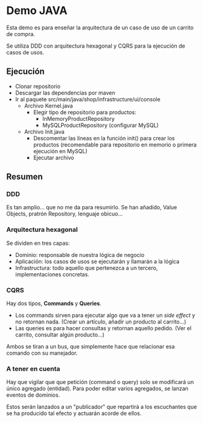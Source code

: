 # Demo JAVA
Esta demo es para enseñar la arquitectura de un caso de uso de un carrito de compra.

Se utiliza DDD con arquitectura hexagonal y CQRS para la ejecución de casos de usos.

## Ejecución
- Clonar repositorio
- Descargar las dependencias por maven
- Ir al paquete src/main/java/shop/infrastructure/ui/console
    - Archivo Kernel.java
        - Elegir tipo de repositorio para productos:
            - InMemoryProductRepository
            - MySQLProductRepository (configurar MySQL)
    - Archivo Init.java
        - Descomentar las líneas en la función init() para crear los productos (recomendable para repositorio en memorio o primera ejecución en MySQL)
        - Ejecutar archivo

## Resumen
### DDD
Es tan amplio... que no me da para resumirlo. Se han añadido, Value Objects, pratrón Repository, lenguaje obicuo...

### Arquitectura hexagonal
Se dividen en tres capas:
- Dominio: responsable de nuestra lógica de negocio
- Aplicación: los casos de usos se ejecutarán y llamarán a la lógica
- Infrastructura: todo aquello que pertenezca a un tercero, implementaciones concretas.

### CQRS
Hay dos tipos, **Commands** y **Queries**.

- Los commands sirven para ejecutar algo que va a tener un _side effect_ y no retornan nada. (Crear un artículo, añadir un producto al carrito...)
- Las queries es para hacer consultas y retornan aquello pedido. (Ver el carrito, consultar algún producto...)

Ambos se tiran a un bus, que simplemente hace que relacionar esa comando con su manejador.

### A tener en cuenta
Hay que vigilar que que petición (command o query) solo se modificará un único agregado (entidad). Para poder editar varios agregados, se lanzan eventos de dominios.

Estos serán lanzados a un "publicador" que repartirá a los escuchantes que se ha producido tal efecto y actuarán acorde de ellos. 